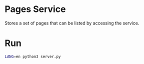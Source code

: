 # Pages Service

Stores a set of pages that can be listed by accessing the service.

# Run

```bash
LANG=en python3 server.py
```
